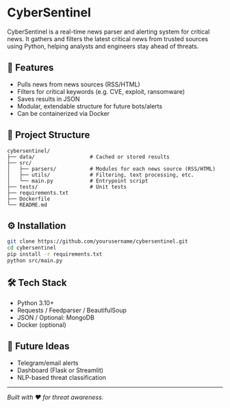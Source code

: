 # CyberSentinel

CyberSentinel is a real-time news parser and alerting system for critical news. 
It gathers and filters the latest critical news from trusted sources using Python, helping analysts and engineers stay ahead of threats.

## 🚀 Features
- Pulls news from news sources (RSS/HTML)
- Filters for critical keywords (e.g. CVE, exploit, ransomware)
- Saves results in JSON
- Modular, extendable structure for future bots/alerts
- Can be containerized via Docker

## 📂 Project Structure
```
cybersentinel/
├── data/                  # Cached or stored results
├── src/
│   ├── parsers/           # Modules for each news source (RSS/HTML)
│   ├── utils/             # Filtering, text processing, etc.
│   └── main.py            # Entrypoint script
├── tests/                 # Unit tests
├── requirements.txt
├── Dockerfile
└── README.md
```

## ⚙️ Installation
```bash
git clone https://github.com/yourusername/cybersentinel.git
cd cybersentinel
pip install -r requirements.txt
python src/main.py
```

## 🛠 Tech Stack
- Python 3.10+
- Requests / Feedparser / BeautifulSoup
- JSON / Optional: MongoDB
- Docker (optional)

## 🔮 Future Ideas
- Telegram/email alerts
- Dashboard (Flask or Streamlit)
- NLP-based threat classification

---

*Built with ❤️ for threat awareness.*
